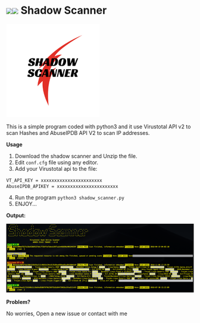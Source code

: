 # <img src="https://cdn-images-1.medium.com/max/1600/1*7EUX9QIjq2x1JyFKcjhXsA.png" width="64"><img src="https://img.favpng.com/22/12/14/malware-computer-icons-computer-virus-png-favpng-2C4J91ts9nshuzpZtYNUBExTi.jpg" width="48"> Shadow Scanner
<img src="https://github.com/rminz/Shadow_Scanner/blob/master/1.png" style="text-align: center;" width="250">

This is a simple program coded with python3 and it use Virustotal API v2 to scan Hashes and AbuseIPDB API V2 to scan IP addresses.

**Usage**

1. Download the shadow scanner and Unzip the file.
2. Edit `conf.cfg` file using any  editor.
3. Add your Virustotal api to the file:
```
VT_API_KEY = xxxxxxxxxxxxxxxxxxxxxxx
AbuseIPDB_APIKEY = xxxxxxxxxxxxxxxxxxxxxxx
```
4. Run the program `python3 shadow_scanner.py`
5. ENJOY...

**Output:**

<img src="https://github.com/rminz/Shadow_Scanner/blob/master/Screen_Shot.png" width="800">

**Problem?**

No worries, Open a new issue or contact with me
